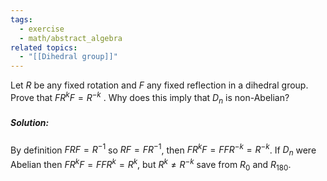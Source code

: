 ```yaml
---
tags:
  - exercise
  - math/abstract_algebra
related topics:
  - "[[Dihedral group]]"
---
```

Let $R$ be any fixed rotation and $F$ any fixed reflection in a dihedral group. Prove that $FR^kF = R^{−k}$ . Why does this imply that $D_n$ is non-Abelian?
##### Solution:
By definition $FRF= R^{-1}$ so $RF=FR^{-1}$, then $FR^{k}F=FFR^{-k}=R^{-k}$. If $D_n$ were Abelian then $FR^{k}F=FFR^k=R^k$, but $R^k\neq R^{-k}$ save from $R_{0}$ and $R_{180}$.
